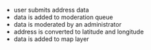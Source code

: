  * user submits address data
 * data is added to moderation queue
 * data is moderated by an administrator
 * address is converted to latitude and longitude
 * data is added to map layer
